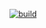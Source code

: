 [![build](https://github.com/Cheese-Curd/WW-Trinkets/actions/workflows/build.yml/badge.svg)](https://github.com/Cheese-Curd/WW-Trinkets/actions/workflows/build.yml)
